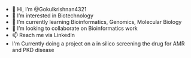 - 👋 Hi, I’m @Gokulkrishnan4321
- 👀 I’m interested in Biotechnology
- 🌱 I’m currently learning Bioinformatics, Genomics, Molecular Biology
- 💞️ I’m looking to collaborate on Bioinformatics work
- 📫 Reach me via LinkedIn
-  I'm Currently doing a project on a in silico screening the drug for AMR and PKD disease 

<!---
Gokulkrishnan4321/Gokulkrishnan4321 is a ✨ special ✨ repository because its `README.md` (this file) appears on your GitHub profile.
You can click the Preview link to take a look at your changes.
--->
